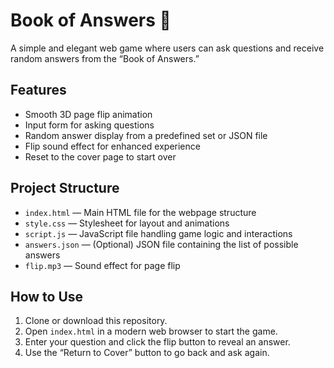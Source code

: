 # Book of Answers 💅

A simple and elegant web game where users can ask questions and receive random answers from the “Book of Answers.”

## Features

- Smooth 3D page flip animation
- Input form for asking questions
- Random answer display from a predefined set or JSON file
- Flip sound effect for enhanced experience
- Reset to the cover page to start over

## Project Structure

- `index.html` — Main HTML file for the webpage structure
- `style.css` — Stylesheet for layout and animations
- `script.js` — JavaScript file handling game logic and interactions
- `answers.json` — (Optional) JSON file containing the list of possible answers
- `flip.mp3` — Sound effect for page flip

## How to Use

1. Clone or download this repository.
2. Open `index.html` in a modern web browser to start the game.
3. Enter your question and click the flip button to reveal an answer.
4. Use the “Return to Cover” button to go back and ask again.
